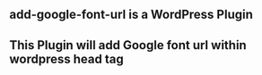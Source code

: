 ## add-google-font-url is a WordPress Plugin
## This Plugin will add Google font url within wordpress head tag 
